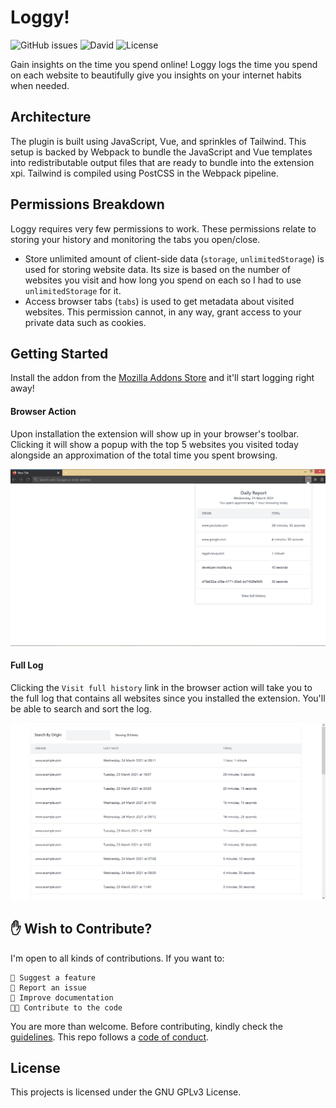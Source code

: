# Loggy!

![GitHub issues](https://img.shields.io/github/issues-raw/kl13nt/loggy)
![David](https://img.shields.io/david/kl13nt/loggy)
![License](https://img.shields.io/github/license/kl13nt/loggy)

Gain insights on the time you spend online! Loggy logs the time you spend on
each website to beautifully give you insights on your internet habits when
needed.

## Architecture

The plugin is built using JavaScript, Vue, and sprinkles of Tailwind. This setup is
backed by Webpack to bundle the JavaScript and Vue templates into redistributable output files
that are ready to bundle into the extension xpi. Tailwind is compiled using
PostCSS in the Webpack pipeline.

## Permissions Breakdown
Loggy requires very few permissions to work. These permissions relate to storing
your history and monitoring the tabs you open/close.

- Store unlimited amount of client-side data (`storage`, `unlimitedStorage`) is used for storing
  website data. Its size is based on the number of websites you visit and how
  long you spend on each so I had to use `unlimitedStorage` for it.
- Access browser tabs (`tabs`) is used to get metadata about visited websites.
  This permission cannot, in any way, grant access to your private data such as cookies.

## Getting Started

Install the addon from the [Mozilla Addons Store](https://addons.mozilla.org/en-US/firefox/addon/loggy/)
and it'll start logging right away!

#### Browser Action

Upon installation the extension will show up in your browser's toolbar. Clicking
it will show a popup with the top 5 websites you visited today alongside an
approximation of the total time you spent browsing.

![Browser Action Screenshot](./docs/browser-action.png)

#### Full Log

Clicking the `Visit full history` link in the browser action will take you to
the full log that contains all websites since you installed the extension.
You'll be able to search and sort the log.

![Full Log Screenshot](./docs/full-log.png)

## ✋ Wish to Contribute?

I'm open to all kinds of contributions. If you want to:

```
🤔 Suggest a feature
🐛 Report an issue
📖 Improve documentation
👩‍💻 Contribute to the code
```

You are more than welcome. Before contributing, kindly check the [guidelines](./CONTRIBUTING.md). This repo follows a [code of conduct](/CODE_OF_CONDUCT.md).

## License

This projects is licensed under the GNU GPLv3 License.
